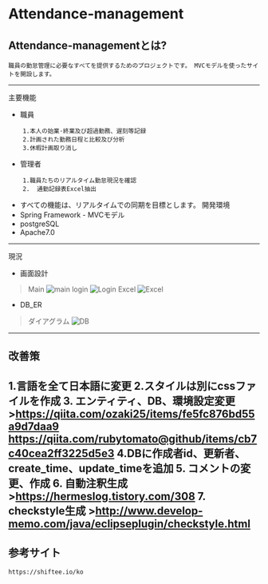 # Attendance-management
## Attendance-managementとは?
    職員の勤怠管理に必要なすべてを提供するためのプロジェクトです。 MVCモデルを使ったサイトを開設します。
----------
主要機能
*  職員
```
    1.本人の始業·終業及び超過勤務、遅刻等記録
    2.計画された勤務日程と比較及び分析
    3.休暇計画取り消し

```
*  管理者
```
    1.職員たちのリアルタイム勤怠現況を確認
    2.  通勤記録表Excel抽出

```
*  すべての機能は、リアルタイムでの同期を目標とします。
開発環境
*  Spring  Framework  -  MVCモデル
*  postgreSQL
*  Apache7.0
-------
現況
*  画面設計
>Main
![main](https://user-images.githubusercontent.com/37145125/92296971-4bca9080-ef75-11ea-9199-5debf8d930ec.png)
login
![Login](https://user-images.githubusercontent.com/37145125/92296961-40776500-ef75-11ea-9cfa-767e46d8541d.png)
Excel
![Excel](https://user-images.githubusercontent.com/37145125/92296955-30f81c00-ef75-11ea-925f-ec87b8bda028.png)

* DB_ER
>ダイアグラム
![DB](https://user-images.githubusercontent.com/37145125/94522768-1dd22680-026b-11eb-99f5-83512a72b8a7.png)

---------
## 改善策
1.言語を全て日本語に変更
2.スタイルは別にcssファイルを作成
3.  エンティティ、DB、環境設定変更
    >https://qiita.com/ozaki25/items/fe5fc876bd55a9d7daa9
    https://qiita.com/rubytomato@github/items/cb7c40cea2ff3225d5e3
4.DBに作成者id、更新者、create_time、update_timeを追加
5.  コメントの変更、作成
6.  自動注釈生成
    >https://hermeslog.tistory.com/308
7. checkstyle生成
    >http://www.develop-memo.com/java/eclipseplugin/checkstyle.html
---------
## 参考サイト
    https://shiftee.io/ko
